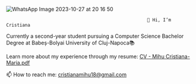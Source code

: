 ![WhatsApp Image 2023-10-27 at 20 16 50](https://github.com/cristianamihu/cristianamihu/assets/128689630/69fe6975-2329-4365-b03a-cf6cc15a94d2)

                                                         👋 Hi, I’m Cristiana

Currently a second-year student pursuing a Computer Science Bachelor Degree at Babeș-Bolyai University of Cluj-Napoca📚 

Learn more about my experience through my resume: [CV - Mihu Cristiana-Maria.pdf](https://github.com/cristianamihu/cristianamihu/files/14894216/CV.-.Mihu.Cristiana-Maria.pdf)



📫 How to reach me: cristianamihu18@gmail.com
